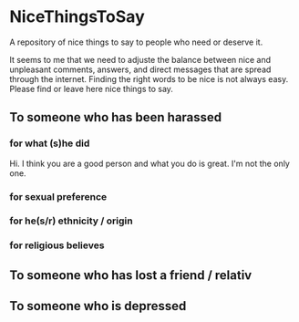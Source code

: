 # NiceThingsToSay
A repository of nice things to say to people who need or deserve it.

It seems to me that we need to adjuste the balance between nice and unpleasant comments, answers, and direct messages that are spread through the internet.
Finding the right words to be nice is not always easy. Please find or leave here nice things to say.

## To someone who has been harassed

### for what (s)he did

Hi. I think you are a good person and what you do is great. I'm not the only one.

### for sexual preference

### for he(s/r) ethnicity / origin

### for religious believes

## To someone who has lost a friend / relativ

## To someone who is depressed
